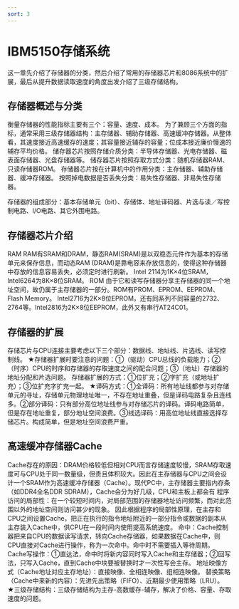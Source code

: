 ```yaml
---
sort: 3
---
```

# IBM5150存储系统


这一章先介绍了存储器的分类，然后介绍了常用的存储器芯片和8086系统中的扩展，最后从提升数据读取速度的角度出发介绍了三级存储结构。

## 存储器概述与分类

衡量存储器的性能指标主要有三个：容量、速度、成本。
为了兼顾三个方面的指标，通常采用三级存储器结构：主存储器、辅助存储器、高速缓冲存储器。从整体看，其速度接近高速缓存的速度；其容量接近辅存的容量；位成本接近廉价慢速的辅存平均价格。
储存器芯片按照存储介质分类：半导体存储器、光电存储器、磁表面存储器、光盘存储器等。
储存器芯片按照存取方式分类：随机存储器RAM、只读存储器ROM。
存储器芯片按在计算机中的作用分类：主存储器、辅助存储器、缓冲存储器。
按照掉电数据是否丢失分类：易失性存储器、非易失性存储器。
 
存储器的组成部分：基本存储单元（bit）、存储体、地址译码器、片选与读／写控制电路、I/O电路、其它外围电路。

## 存储器芯片介绍
RAM
RAM有SRAM和DRAM，静态RAM(SRAM)是以双稳态元件作为基本的存储单元来保存信息，而动态RAM (DRAM)是靠电容来存放信息的，使得这种存储器中存放的信息容易丢失，必须定时进行刷新。
Intel 2114为1K×4位SRAM，Intel6264为8K×8位SRAM。
ROM
由于它和读写存储器分享主存储器的同一个地址空间，故仍属于主存储器的一部分。ROM有PROM、EPROM、EEPROM、Flash Memory。
Intel2716为2K×8位EPROM，还有同系列不同容量的2732、2764等。Intel2816为2K×8位EEPROM，此外又有串行AT24C01。
 
## 存储器的扩展
存储芯片与CPU连接主要考虑以下三个部分：数据线、地址线、片选线、读写控制线。
★存储器扩展时要注意的问题：①（驱动）CPU总线的负载能力；②（时序）CPU的时序和存储器的存取速度之间的配合问题；③（地址）存储器的地址分配和片选问题。
存储器扩展的方式：①位扩充；②字扩充（或地址扩充）；③位扩充字扩充一起。
★译码方式：①全译码：所有地址线都参与对存储单元的寻址，存储单元物理地址唯一，不存在地址重叠，但是译码电路复杂且连线多。②部分译码：只有部分高位地址线参与对存储芯片的译码。译码电路简单，但是存在地址重复，部分地址空间浪费。③线选译码：用高位地址线直接选择存储芯片。构成简单，但是地址空间浪费严重。
 
## 高速缓冲存储器Cache
Cache存在的原因：DRAM价格较低但相对CPU而言存储速度较慢，SRAM存取速度可与CPU处于同一数量级，但贵且体积较大。因此在主存储器与CPU之间会设计一个SRAM作为高速缓冲存储器（Cache）。现代PC中，主存储器主要指内存条（如DDR4全名DDR SDRAM），Cache会分为好几级，CPU和主板上都会有
程序访问的局部性：在一个较短时间内，对局部范围的存储器地址访问频繁，而对此范围以外的地址空间则访问甚少的现象。
因此根据程序的局部性原理，在主存和CPU之间设置Cache，把正在执行的指令地址附近的一部分指令或数据的副本从主存装入Cache中，供CPU在一段时间内使用提高系统速度。
命中：Cache控制器把来自CPU的数据读写请求，转向Cache存储器，如果数据在Cache中，则CPU直接对Cache进行操作，称为一次命中。命中时不需要插入等待周期。
Cache写操作：①直达法，命中时将新内容同时写入Cache和主存储器；②回写法，只写入Cache，直到Cache中块要被替换时才一次性写会主存。
地址映像方式（Cache地址对应主存地址）：直接映像、全相连映像、组相连映像。
替换策略（Cache中来新的内容）：先进先出策略（FIFO）、近期最少使用策略（LRU）。
★三级存储结构：三级存储结构为主存-高数缓存-辅存，解决了价格、容量、存取速度的问题。
 
